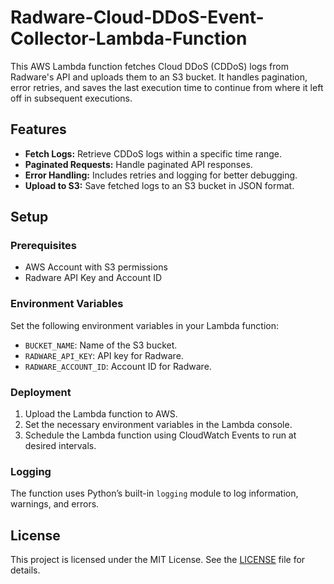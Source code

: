 # Radware-Cloud-DDoS-Event-Collector-Lambda-Function

This AWS Lambda function fetches Cloud DDoS (CDDoS) logs from Radware's API and uploads them to an S3 bucket. It handles pagination, error retries, and saves the last execution time to continue from where it left off in subsequent executions.

## Features

- **Fetch Logs:** Retrieve CDDoS logs within a specific time range.
- **Paginated Requests:** Handle paginated API responses.
- **Error Handling:** Includes retries and logging for better debugging.
- **Upload to S3:** Save fetched logs to an S3 bucket in JSON format.

## Setup

### Prerequisites

- AWS Account with S3 permissions
- Radware API Key and Account ID

### Environment Variables

Set the following environment variables in your Lambda function:

- `BUCKET_NAME`: Name of the S3 bucket.
- `RADWARE_API_KEY`: API key for Radware.
- `RADWARE_ACCOUNT_ID`: Account ID for Radware.

### Deployment

1. Upload the Lambda function to AWS.
2. Set the necessary environment variables in the Lambda console.
3. Schedule the Lambda function using CloudWatch Events to run at desired intervals.

### Logging

The function uses Python’s built-in `logging` module to log information, warnings, and errors.

## License

This project is licensed under the MIT License. See the [LICENSE](LICENSE) file for details.
